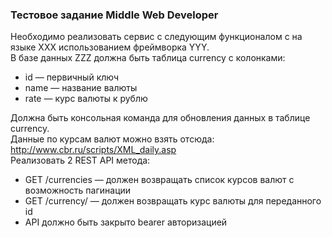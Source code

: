 ### Тестовое задание Middle Web Developer

Необходимо реализовать сервис с следующим функционалом с на языке XXX использованием фреймворка YYY.  
В базе данных ZZZ должна быть таблица currency c колонками:  
* id — первичный ключ 
* name — название валюты 
* rate — курс валюты к рублю
 
Должна быть консольная команда для обновления данных в таблице currency.  
Данные по курсам валют можно взять отсюда: http://www.cbr.ru/scripts/XML_daily.asp    
Реализовать 2 REST API метода:  
* GET /currencies — должен возвращать список курсов валют с возможность пагинации  
* GET /currency/ — должен возвращать курс валюты для переданного id  
* API должно быть закрыто bearer авторизацией  